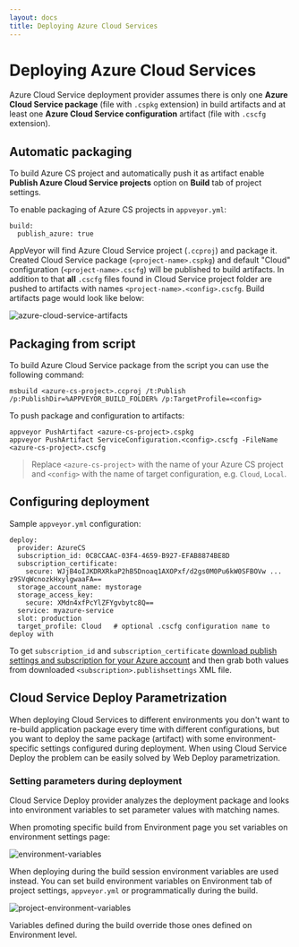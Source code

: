 ```yaml
---
layout: docs
title: Deploying Azure Cloud Services
---
```


# Deploying Azure Cloud Services

<!--TOC-->

Azure Cloud Service deployment provider assumes there is only one **Azure Cloud Service package** (file with `.cspkg` extension) in build artifacts and at least one **Azure Cloud Service configuration** artifact (file with `.cscfg` extension).



## Automatic packaging

To build Azure CS project and automatically push it as artifact enable **Publish Azure Cloud Service projects** option on **Build** tab of project settings.

To enable packaging of Azure CS projects in `appveyor.yml`:

    build:
      publish_azure: true

AppVeyor will find Azure Cloud Service project (`.ccproj`) and package it. Created Cloud Service package (`<project-name>.cspkg`) and default "Cloud" configuration (`<project-name>.cscfg`) will be published to build artifacts. In addition to that **all** `.cscfg` files found in Cloud Service project folder are pushed to artifacts with names `<project-name>.<config>.cscfg`. Build artifacts page would look like below:

![azure-cloud-service-artifacts](/site/images/docs/azure-cloud-service-artifacts.png)




## Packaging from script

To build Azure Cloud Service package from the script you can use the following command:

    msbuild <azure-cs-project>.ccproj /t:Publish /p:PublishDir=%APPVEYOR_BUILD_FOLDER% /p:TargetProfile=<config>

To push package and configuration to artifacts:

    appveyor PushArtifact <azure-cs-project>.cspkg
    appveyor PushArtifact ServiceConfiguration.<config>.cscfg -FileName <azure-cs-project>.cscfg

> Replace `<azure-cs-project>` with the name of your Azure CS project and `<config>` with the name of target configuration, e.g. `Cloud`, `Local`.




## Configuring deployment

Sample `appveyor.yml` configuration:

    deploy:
      provider: AzureCS
      subscription_id: 0C8CCAAC-03F4-4659-B927-EFAB8874BE8D
      subscription_certificate:
        secure: WJjB4oIJKDRXRkaP2hB5Dnoaq1AXOPxf/d2gs0M0Pu6kW0SFBOVw ... z9SVqWcnozkHxylgwaaFA==
      storage_account_name: mystorage
      storage_access_key:
        secure: XMdn4xfPcYlZFYgvbytc8Q==
      service: myazure-service
      slot: production
      target_profile: Cloud   # optional .cscfg configuration name to deploy with

To get `subscription_id` and `subscription_certificate` [download publish settings and subscription for your Azure account](https://manage.windowsazure.com/publishsettings)
and then grab both values from downloaded `<subscription>.publishsettings` XML file.


## Cloud Service Deploy Parametrization

When deploying Cloud Services to different environments you don't want to re-build application package every time with different configurations, but you want to deploy the same package (artifact) with some environment-specific settings configured during deployment. When using Cloud Service Deploy the problem can be easily solved by Web Deploy parametrization.

### Setting parameters during deployment
Cloud Service Deploy provider analyzes the deployment package and looks into environment variables to set parameter values with matching names.

When promoting specific build from Environment page you set variables on environment settings page:

![environment-variables](/site/images/docs/deployment/web-deploy/environment-variables.png)

When deploying during the build session environment variables are used instead. You can set build environment variables on Environment tab of project settings, `appveyor.yml` or programmatically during the build.

![project-environment-variables](/site/images/docs/deployment/web-deploy/project-environment-variables.png)

Variables defined during the build override those ones defined on Environment level.
